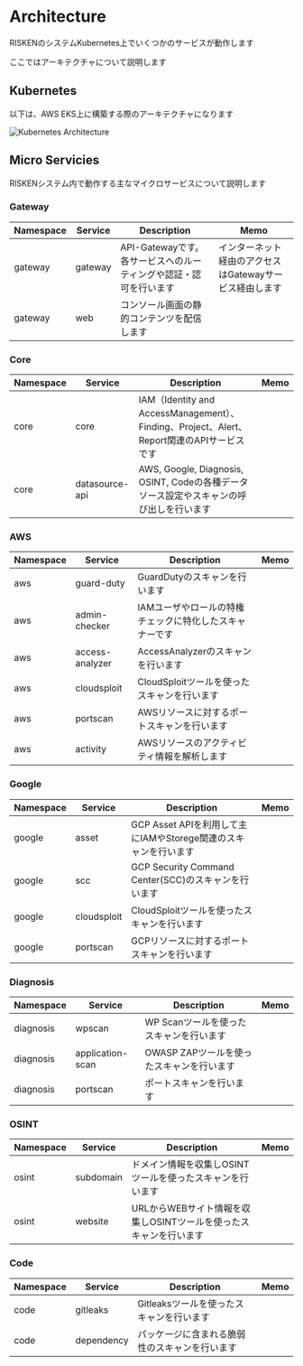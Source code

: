 # Architecture

RISKENのシステムKubernetes上でいくつかのサービスが動作します

ここではアーキテクチャについて説明します

## Kubernetes

以下は、AWS EKS上に構築する際のアーキテクチャになります

![Kubernetes Architecture](/img/admin/admin_architecture.png)

## Micro Servicies

RISKENシステム内で動作する主なマイクロサービスについて説明します

### Gateway

|Namespace|Service|Description|Memo|
|---|---|---|---|
|gateway|gateway|API-Gatewayです。各サービスへのルーティングや認証・認可を行います|インターネット経由のアクセスはGatewayサービス経由します|
|gateway|web|コンソール画面の静的コンテンツを配信します||

### Core

|Namespace|Service|Description|Memo|
|---|---|---|---|
|core|core|IAM（Identity and AccessManagement）、Finding、Project、Alert、Report関連のAPIサービスです||
|core|datasource-api|AWS, Google, Diagnosis, OSINT, Codeの各種データソース設定やスキャンの呼び出しを行います||

### AWS

|Namespace|Service|Description|Memo|
|---|---|---|---|
|aws|guard-duty|GuardDutyのスキャンを行います||
|aws|admin-checker|IAMユーザやロールの特権チェックに特化したスキャナーです||
|aws|access-analyzer|AccessAnalyzerのスキャンを行います||
|aws|cloudsploit|CloudSploitツールを使ったスキャンを行います||
|aws|portscan|AWSリソースに対するポートスキャンを行います||
|aws|activity|AWSリソースのアクティビティ情報を解析します||

### Google

|Namespace|Service|Description|Memo|
|---|---|---|---|
|google|asset|GCP Asset APIを利用して主にIAMやStorege関連のスキャンを行います||
|google|scc|GCP Security Command Center(SCC)のスキャンを行います||
|google|cloudsploit|CloudSploitツールを使ったスキャンを行います||
|google|portscan|GCPリソースに対するポートスキャンを行います||

### Diagnosis

|Namespace|Service|Description|Memo|
|---|---|---|---|
|diagnosis|wpscan|WP Scanツールを使ったスキャンを行います||
|diagnosis|application-scan|OWASP ZAPツールを使ったスキャンを行います||
|diagnosis|portscan|ポートスキャンを行います||

### OSINT

|Namespace|Service|Description|Memo|
|---|---|---|---|
|osint|subdomain|ドメイン情報を収集しOSINTツールを使ったスキャンを行います||
|osint|website|URLからWEBサイト情報を収集しOSINTツールを使ったスキャンを行います||

### Code

|Namespace|Service|Description|Memo|
|---|---|---|---|
|code|gitleaks|Gitleaksツールを使ったスキャンを行います||
|code|dependency|パッケージに含まれる脆弱性のスキャンを行います||